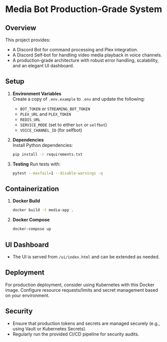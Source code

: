 # Media Bot Production‑Grade System

## Overview
This project provides:
- A Discord Bot for command processing and Plex integration.
- A Discord Self‑bot for handling video media playback in voice channels.
- A production‑grade architecture with robust error handling, scalability, and an elegant UI dashboard.

## Setup

1. **Environment Variables**  
   Create a copy of `.env.example` to `.env` and update the following:
   - `BOT_TOKEN` or `STREAMING_BOT_TOKEN`
   - `PLEX_URL` and `PLEX_TOKEN`
   - `REDIS_URL`
   - `SERVICE_MODE` (set to either `bot` or `selfbot`)
   - `VOICE_CHANNEL_ID` (for selfbot)

2. **Dependencies**  
   Install Python dependencies:
   ```bash
   pip install -r requirements.txt
   ```

3. **Testing**
   Run tests with:
   ```bash
   pytest --maxfail=1 --disable-warnings -q
   ```

## Containerization

1. **Docker Build**
   ```bash
   docker build -t media-app .
   ```

2. **Docker Compose**
   ```bash
   docker-compose up
   ```

## UI Dashboard

- The UI is served from `/ui/index.html` and can be extended as needed.

## Deployment

For production deployment, consider using Kubernetes with this Docker image. Configure resource requests/limits and secret management based on your environment.

## Security

- Ensure that production tokens and secrets are managed securely (e.g., using Vault or Kubernetes Secrets).
- Regularly run the provided CI/CD pipeline for security audits.